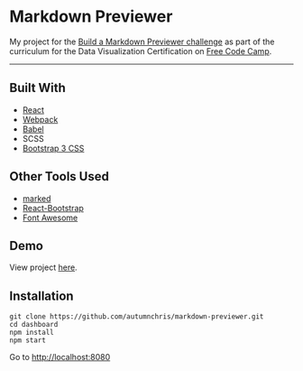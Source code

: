 # Markdown Previewer

My project for the [Build a Markdown Previewer challenge](https://www.freecodecamp.org/challenges/build-a-markdown-previewer) as part of the curriculum for the Data Visualization Certification on [Free Code Camp](https://www.freecodecamp.org).

---

## Built With
* [React](https://reactjs.org)
* [Webpack](https://webpack.js.org)
* [Babel](https://babeljs.io)
* SCSS
* [Bootstrap 3 CSS](https://getbootstrap.com/docs/3.3/css)

## Other Tools Used
* [marked](https://www.npmjs.com/package/marked)
* [React-Bootstrap](https://react-bootstrap.github.io)
* [Font Awesome](http://fontawesome.io)

## Demo

View project [here](https://autumnchris.github.io/markdown-previewer).

## Installation

```
git clone https://github.com/autumnchris/markdown-previewer.git
cd dashboard
npm install
npm start
```

Go to [http://localhost:8080](http://localhost:8080)
